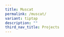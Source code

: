```yaml
---
title: Muscat
permalink: /muscat/
variant: tiptap
description: ""
third_nav_title: Projects
---
```

